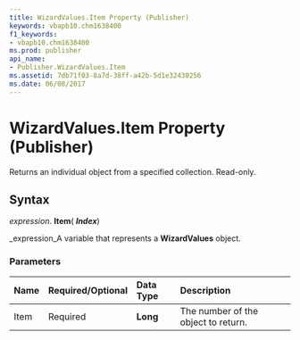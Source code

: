 ```yaml
---
title: WizardValues.Item Property (Publisher)
keywords: vbapb10.chm1638400
f1_keywords:
- vbapb10.chm1638400
ms.prod: publisher
api_name:
- Publisher.WizardValues.Item
ms.assetid: 7db71f03-8a7d-38ff-a42b-5d1e32430256
ms.date: 06/08/2017
---
```



# WizardValues.Item Property (Publisher)

Returns an individual object from a specified collection. Read-only.


## Syntax

 _expression_. **Item**( **_Index_**)

 _expression_A variable that represents a **WizardValues** object.


### Parameters



|**Name**|**Required/Optional**|**Data Type**|**Description**|
|:-----|:-----|:-----|:-----|
|Item|Required| **Long**|The number of the object to return.|


